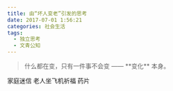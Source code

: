 ```yaml
---
title: 由“坏人变老”引发的思考
date: 2017-07-01 1:56:21
categories: 社会生活
tags:
  - 独立思考
  - 文青公知
---
```

<blockquote class="blockquote-center">什么都在变，只有一件事不会变 —— **变化** 本身。
</blockquote>

<!--more-->

家庭迷信  老人坐飞机祈福  药片
